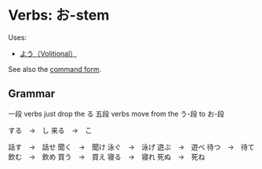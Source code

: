# Verbs: お-stem

Uses:
- [よう（Volitional）](・よう)

See also the [command form](requests).

## Grammar

一段 verbs just drop the る
五段 verbs move from the う-段 to お-段

する　→　し
来る　→　こ

話す　→　話せ
聞く　→　聞け
泳ぐ　→　泳げ
遊ぶ　→　遊べ
待つ　→　待て
飲む　→　飲め
買う　→　買え
寝る　→　寝れ
死ぬ　→　死ね
